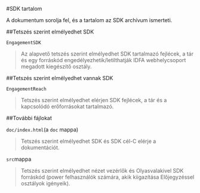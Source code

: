 <properties
    pageTitle="Azure Mobile tetszés szerint elmélyedhet iOS SDK tartalom"
    description="Legújabb frissítéseket, és az iOS Azure Mobile tetszés szerint elmélyedhet SDK eljárások"
    services="mobile-engagement"
    documentationCenter="mobile"
    authors="MehrdadMzfr"
    manager="dwrede"
    editor="" />

<tags
    ms.service="mobile-engagement"
    ms.workload="mobile"
    ms.tgt_pltfrm="mobile-ios"
    ms.devlang="objective-c"
    ms.topic="article"
    ms.date="08/19/2016"
    ms.author="piyushjo" />

#<a name="sdk-content"></a>SDK tartalom

A dokumentum sorolja fel, és a tartalom az SDK archívum ismerteti.

##<a name="engagement-sdk"></a>Tetszés szerint elmélyedhet SDK

`EngagementSDK`

> Az alapvető tetszés szerint elmélyedhet SDK tartalmazó fejlécek, a tár és egy forráskód engedélyezhetik/letilthatják IDFA webhelycsoport megadott kiegészítő osztály.

##<a name="engagement-reach-sdk"></a>Tetszés szerint elmélyedhet vannak SDK

`EngagementReach`

> Tetszés szerint elmélyedhet elérjen SDK fejlécek, a tár és a kapcsolódó erőforrásokat tartalmazó.

##<a name="additional-files"></a>További fájlokat

`doc/index.html`(a `doc` mappa)

> Tetszés szerint elmélyedhet SDK és SDK cél-C elérje a dokumentációt.

`src`mappa

> Tetszés szerint elmélyedhet nézet vezérlők és Olyasvalakivel SDK forráskód (power felhasználók számára, akik kiigazítása Előjegyzéssel osztályok igényeik).
